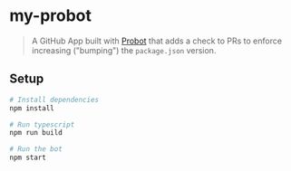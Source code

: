 # my-probot

> A GitHub App built with [Probot](https://github.com/probot/probot) that adds a check to PRs to enforce increasing ("bumping") the `package.json` version.

## Setup

```sh
# Install dependencies
npm install

# Run typescript
npm run build

# Run the bot
npm start
```
